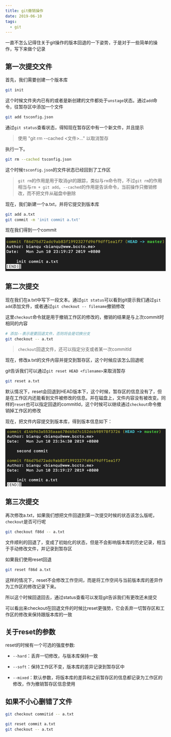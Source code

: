 ```yaml
---
title: git撤销操作
date: 2019-06-10
tags:
  - git
--- 
```


一直不怎么记得住关于git操作的版本回退的一下姿势，于是对于一些简单的操作，写下来做个记录

## 第一次提交文件

首先，我们需要创建一个版本库

```bash
git init
```

这个时候文件夹内已有的或者是新创建的文件都处于`unstage`状态。通过`add`命令，往暂存区中添加一个文件

```bash
git add tsconfig.json
```

<!-- more -->

通过`git status`查看状态，得知现在暂存区中有一个新文件，并且提示

> 使用 "git rm --cached <文件>..." 以取消暂存

执行一下。

```bash
git rm --cached tsconfig.json
```

这个时候`tsconfig.json`的文件状态已经回到了工作区

> `git rm`的作用是用于取消git的跟踪，类似与`rm`命令符，不过`git rm`的作用相当与`rm + git add`。`--cached`的作用是告诉命令，当前操作只撤销修改，而不把文件从磁盘中删除

现在，我们新建一个a.txt，并将它提交到版本库

```bash
git add a.txt
git commit -m 'init commit a.txt'
```

现在我们得到一个commit

![](./assets/commit1.png)

## 第二次提交

现在我们在a.txt中写下一段文本。通过`git status`可以看到git提示我们通过`git add`添加文件，或者通过`git checkout -- filename`撤销修改

这里`checkout`命令就是用于撤销工作区的修改的，撤销的结果是与上次commit时相同的内容

```bash
# 添加--表示是要回退文件，否则将会是切换分支
git checkout -- a.txt
```

> `checkout`回退文件，还可以指定分支或者某一次commitId

现在，修改a.txt的文件内容并提交到暂存区，这个时候应该怎么回退呢

git告诉我们可以通过`git reset HEAD <filename>`来取消暂存

```bash
git reset a.txt
```

默认情况下，reset会回退到HEAD版本下，这个时候，暂存区的信息没有了，但是在工作区内还能看到文件被修改的信息。并在磁盘上，文件内容没有被改变。同样的`reset`也可以指定回退的commitId，这个时候可以继续通过`checkout`命令撤销掉工作区的修改

现在，把文件内容提交到版本库，得到版本信息如下：

![](./assets/commit2.png)

## 第三次提交

再次修改a.txt，如果我们想把文件回退到第一次提交时候的状态该怎么版呢，`checkout`是否可行呢

```bash
git checkout f86d -- a.txt
```

文件顺利的回退了，变成了初始化的状态，但是不会影响版本库的历史记录，相当于手动修改文件，并记录到暂存区

如果我们使用reset回退

```bash
git reset f86d a.txt
```

这样的情况下，reset不会修改工作空间，而是将工作空间与当前版本库的差异作为工作区的修改记录下来。

所以这个时候回退回去，通过status查看可以发现git告诉我们有更改还未提交

可以看出来checkout在回退文件的时候比reset更强势，它会丢弃一切暂存区和工作区的修改来保持跟版本库的一致

## 关于reset的参数

reset的时候有一个可选的强度参数:

- `--hard`：丢弃一切修改，与版本库保持一致

- `--soft`：保持工作区不变，版本库的差异记录到暂存区中

- `--mixed`：默认参数，将版本库的差异和之前暂存区的信息都记录为工作区的修改，作为撤销暂存区信息使用

## 如果不小心删错了文件

```bash
git checkout commitid -- a.txt
```

```bash
git reset commit a.txt
git checkout -- a.txt
```






